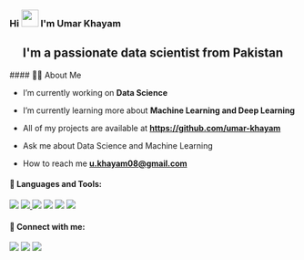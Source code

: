 <h3 align="Left">Hi <img src="https://raw.githubusercontent.com/MartinHeinz/MartinHeinz/master/wave.gif" width="30px"> I'm Umar Khayam</h3>
<h2 align="center">I'm a passionate data scientist from Pakistan</h2>
#### 🙋‍♂️ About Me

- I’m currently working on **Data Science**

- I’m currently learning more about **Machine Learning and Deep Learning**

- All of my projects are available at **https://github.com/umar-khayam**
  
- Ask me about Data Science and Machine Learning

- How to reach me **u.khayam08@gmail.com**

#### 🚀 Languages and Tools:

<p align="left"> 
    <a href="https://www.python.org/" target="_blank"> <img src="https://img.icons8.com/color/48/000000/python--v1.png"/></a>
    <a href="https://en.wikipedia.org/wiki/Machine_learning" target="_blank"> <img src="https://img.icons8.com/external-becris-lineal-color-becris/48/000000/external-machine-learning-data-science-becris-lineal-color-becris.png"/> </a>
    <a href="https://en.wikipedia.org/wiki/Deep_learning" target="_blank"> <img src="https://img.icons8.com/external-becris-lineal-color-becris/48/000000/external-deep-learning-artificial-intelligence-becris-lineal-color-becris.png"/></a>
    <a href="https://www.mysql.com/" target="_blank"> <img src="https://img.icons8.com/nolan/48/mysql.png"/></a>
    <a href="https://powerbi.microsoft.com/en-au/" target="_blank"> <img src="https://img.icons8.com/color/48/000000/power-bi.png"/></a>
    <a href="https://www.tensorflow.org/" target="_blank"> <img src="https://img.icons8.com/color/50/000000/tensorflow.png"/></a>
    
#### 📱 Connect with me:

<p align="left">

<a href = "https://www.linkedin.com/in/khayamumar/"><img src="https://img.icons8.com/fluent/48/000000/linkedin.png"/></a>
<a href = "https://www.instagram.com/u.khayam07/"><img src="https://img.icons8.com/fluent/48/000000/instagram-new.png"/></a>
<a href = "https://www.facebook.com/profile.php?id=100070873664551"><img src="https://img.icons8.com/fluency/48/000000/facebook-new.png"/></a>
</p>
